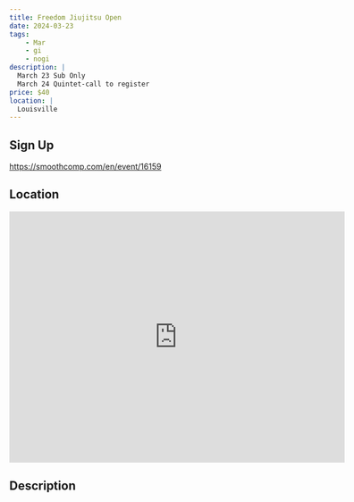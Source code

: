 ```yaml
---
title: Freedom Jiujitsu Open
date: 2024-03-23
tags:
    - Mar
    - gi 
    - nogi 
description: |
  March 23 Sub Only
  March 24 Quintet-call to register
price: $40
location: |
  Louisville
---
```

## Sign Up
https://smoothcomp.com/en/event/16159

## Location
<iframe src="https://www.google.com/maps/embed?pb=!1m18!1m12!1m3!1d12345.6789!2d-85.6139794!3d38.1362543!2m3!1f0!2f0!3f0!3m2!1i1024!2i768!4f13.1!3m3!1m2!1s0x0%3A0x0!2z38.1362543!5e0!3m2!1sen!2sus!4v1234567890" width="600" height="450" style="border:0;" allowfullscreen="" loading="lazy"></iframe>

## Description
